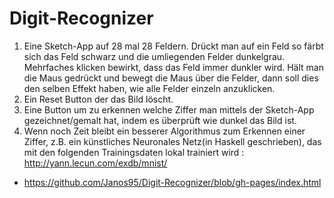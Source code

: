 # Digit-Recognizer

1. Eine Sketch-App auf 28 mal 28 Feldern. Drückt man auf ein Feld so färbt sich das Feld schwarz und die umliegenden Felder dunkelgrau. Mehrfaches klicken bewirkt, dass das Feld immer dunkler wird. Hält man die Maus gedrückt und bewegt die Maus über die Felder, dann soll dies den selben Effekt haben, wie alle Felder einzeln anzuklicken.
2. Ein Reset Button der das Bild löscht.
3. Eine Button um zu erkennen welche Ziffer man mittels der Sketch-App gezeichnet/gemalt hat, indem es überprüft wie dunkel das Bild ist.
4. Wenn noch Zeit bleibt ein besserer Algorithmus zum Erkennen einer Ziffer, z.B. ein künstliches Neuronales Netz(in Haskell geschrieben), das mit den folgenden Trainingsdaten lokal trainiert wird : http://yann.lecun.com/exdb/mnist/
* https://github.com/Janos95/Digit-Recognizer/blob/gh-pages/index.html

